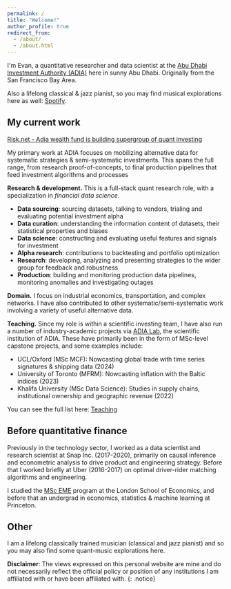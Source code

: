 ```yaml
---
permalink: /
title: "Welcome!"
author_profile: true
redirect_from: 
  - /about/
  - /about.html
---
```


I'm Evan, a quantitative researcher and data scientist at the [Abu Dhabi Investment Authority (ADIA)](https://www.adia.ae/) here in sunny Abu Dhabi. Originally from the San Francisco Bay Area.

Also a lifelong classical & jazz pianist, so you may find musical explorations here as well: [Spotify](https://open.spotify.com/artist/5DJAcFDVsRpCEzH0Nw9j6J).

## My current work

[Risk.net - Adia wealth fund is building supergroup of quant investing](https://www.risk.net/investing/quant-investing/7929061/adia-wealth-fund-is-building-supergroup-of-quant-investing)

My primary work at ADIA focuses on mobilizing alternative data for systematic strategies & semi-systematic investments. This spans the full range, from research proof-of-concepts, to final production pipelines that feed investment algorithms and processes

**Research & development.** This is a full-stack quant research role, with a specialization in *financial data science*.

- **Data sourcing**: sourcing datasets, talking to vendors, trialing and evaluating potential investment alpha
- **Data curation**: understanding the information content of datasets, their statistical properties and biases
- **Data science**: constructing and evaluating useful features and signals for investment
- **Alpha research**: contributions to backtesting and portfolio optimization
- **Research**: developing, analyzing and presenting strategies to the wider group for feedback and robustness
- **Production**: building and monitoring production data pipelines, monitoring anomalies and investigating outages

**Domain.** I focus on industrial economics, transportation, and complex networks. I have also contributed to other systematic/semi-systematic work involving a variety of useful alternative data.

**Teaching.** Since my role is within a scientific investing team, I have also run a number of industry-academic projects via [ADIA Lab](https://www.adialab.ae/), the scientific institution of ADIA. These have primarily been in the form of MSc-level capstone projects, and some examples include:

- UCL/Oxford (MSc MCF): Nowcasting global trade with time series signatures & shipping data (2024)
- University of Toronto (MFRM): Nowcasting inflation with the Baltic indices (2023)
- Khalifa University (MSc Data Science): Studies in supply chains, institutional ownership and geographic revenue (2022)

You can see the full list here: [Teaching](https://evnchw.github.io/teaching/)

## Before quantitative finance

Previously in the technology sector, I worked as a data scientist and research scientist at Snap Inc. (2017-2020), primarily on causal inference and econometric analysis to drive product and engineering strategy. Before that I worked briefly at Uber (2016-2017) on optimal driver-rider matching algorithms and engineering.

I studied the [MSc EME](https://www.lse.ac.uk/study-at-lse/Graduate/degree-programmes-2024/MSc-Econometrics-and-Mathematical-Economics) program at the London School of Economics, and before that an undergrad in economics, statistics & machine learning at Princeton.

## Other

I am a lifelong classically trained musician (classical and jazz pianist) and so you may also find some quant-music explorations here.

**Disclaimer**: The views expressed on this personal website are mine and do not necessarily reflect the official policy or position of any institutions I am affiliated with or have been affiliated with.
{: .notice}

